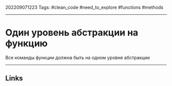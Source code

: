 202209071223
Tags: #clean_code #need_to_explore #functions #methods

---

# Один уровень абстракции на функцию
Все команды функции должна быть на одном уровне абстракции

---
## Links